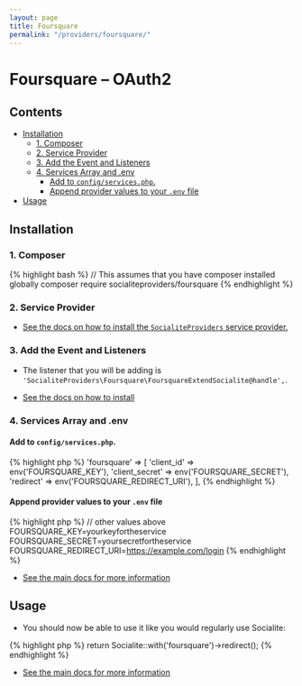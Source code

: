 ```yaml
---
layout: page
title: Foursquare
permalink: "/providers/foursquare/"
---
```

# Foursquare – OAuth2

## Contents

- [Installation](#installation)
  - [1. Composer](#1-composer)
  - [2. Service Provider](#2-service-provider)
  - [3. Add the Event and Listeners](#3-add-the-event-and-listeners)
  - [4. Services Array and .env](#4-services-array-and-env)
    - [Add to `config/services.php`.](#add-to-configservicesphp)
    - [Append provider values to your `.env` file](#append-provider-values-to-your-env-file)
- [Usage](#usage)


## Installation

### 1. Composer

{% highlight bash %}
// This assumes that you have composer installed globally
composer require socialiteproviders/foursquare
{% endhighlight %}

### 2. Service Provider

* [See the docs on how to install the `SocialiteProviders` service provider.](https://github.com/SocialiteProviders/Manager#2-service-provider)


### 3. Add the Event and Listeners

* The listener that you will be adding is `'SocialiteProviders\Foursquare\FoursquareExtendSocialite@handle',`.

* [See the docs on how to install](https://github.com/SocialiteProviders/Manager#3-add-the-event-and-listeners)

### 4. Services Array and .env

#### Add to `config/services.php`.

{% highlight php %}
'foursquare' => [
    'client_id' => env('FOURSQUARE_KEY'),
    'client_secret' => env('FOURSQUARE_SECRET'),
    'redirect' => env('FOURSQUARE_REDIRECT_URI'),
],
{% endhighlight %}

#### Append provider values to your `.env` file

{% highlight php %}
// other values above
FOURSQUARE_KEY=yourkeyfortheservice
FOURSQUARE_SECRET=yoursecretfortheservice
FOURSQUARE_REDIRECT_URI=https://example.com/login
{% endhighlight %}

* [See the main docs for more information](https://github.com/SocialiteProviders/Manager#4-services-array-and-env)


## Usage

* You should now be able to use it like you would regularly use Socialite:

{% highlight php %}
return Socialite::with('foursquare')->redirect();
{% endhighlight %}

* [See the main docs for more information](https://github.com/SocialiteProviders/Manager#usage)
